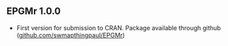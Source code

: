 ## EPGMr 1.0.0

- First version for submission to CRAN. Package available through github ([github.com/swmapthingpaul/EPGMr](https://github.com/SwampThingPaul/EPGMr))
